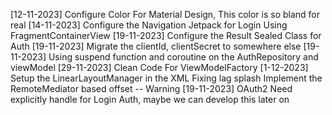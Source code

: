 [12-11-2023] Configure Color For Material Design, This color is so bland for real
[14-11-2023] Configure the Navigation Jetpack for Login Using FragmentContainerView
[19-11-2023] Configure the Result Sealed Class for Auth
[19-11-2023] Migrate the clientId, clientSecret to somewhere else
[19-11-2023] Using suspend function and coroutine on the AuthRepository and viewModel 
[29-11-2023] Clean Code For ViewModelFactory
[1-12-2023] Setup the LinearLayoutManager in the XML
Fixing lag splash
Implement the RemoteMediator based offset
-- Warning
[19-11-2023] OAuth2 Need explicitly handle for Login Auth, maybe we can develop this later on 
